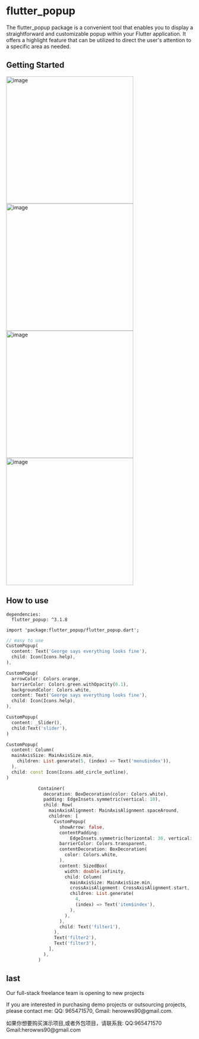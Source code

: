# flutter_popup
The flutter_popup package is a convenient tool that enables you to display a straightforward and customizable popup within your Flutter application. It offers a highlight feature that can be utilized to direct the user's attention to a specific area as needed.

## Getting Started

<img width="342" alt="image" src="https://github.com/herowws/flutter_popup/assets/41428542/98c3d15e-323a-491e-a4e2-e7778c6330c7">
<img width="342" alt="image" src="https://github.com/herowws/flutter_popup/assets/41428542/c49daa76-de18-41df-806f-a734cd75b7a4">
<img width="342" alt="image" src="https://github.com/herowws/flutter_popup/assets/41428542/465dbd7c-7088-4b76-a2cc-83436c12dec6">
<img width="342" alt="image" src="https://github.com/herowws/flutter_popup/assets/41428542/c1ab417a-30b6-4f99-97c9-fbca4ccc697c">


## How to use
```
dependencies:
  flutter_popup: ^3.1.8
```

```
import 'package:flutter_popup/flutter_popup.dart';
```
```dart
// easy to use
CustomPopup(
  content: Text('George says everything looks fine'),
  child: Icon(Icons.help),
),

CustomPopup(
  arrowColor: Colors.orange,
  barrierColor: Colors.green.withOpacity(0.1),
  backgroundColor: Colors.white,
  content: Text('George says everything looks fine'),
  child: Icon(Icons.help),
),

CustomPopup(
  content: _Slider(),
  child:Text('slider'),
)

CustomPopup(
  content: Column(
  mainAxisSize: MainAxisSize.min,
    children: List.generate(5, (index) => Text('menu$index')),
  ),
  child: const Icon(Icons.add_circle_outline),
)

            Container(
              decoration: BoxDecoration(color: Colors.white),
              padding: EdgeInsets.symmetric(vertical: 10),
              child: Row(
                mainAxisAlignment: MainAxisAlignment.spaceAround,
                children: [
                  CustomPopup(
                    showArrow: false,
                    contentPadding:
                        EdgeInsets.symmetric(horizontal: 30, vertical: 10),
                    barrierColor: Colors.transparent,
                    contentDecoration: BoxDecoration(
                      color: Colors.white,
                    ),
                    content: SizedBox(
                      width: double.infinity,
                      child: Column(
                        mainAxisSize: MainAxisSize.min,
                        crossAxisAlignment: CrossAxisAlignment.start,
                        children: List.generate(
                          4,
                          (index) => Text('item$index'),
                        ),
                      ),
                    ),
                    child: Text('filter1'),
                  ),
                  Text('filter2'),
                  Text('filter3'),
                ],
              ),
            )
```


## last
<p>Our full-stack freelance team is opening to new projects</p>
<p>If you are interested in purchasing demo projects or outsourcing projects, please contact me: QQ: 965471570, Gmail: herowws90@gmail.com.</p>
<p>如果你想要购买演示项目,或者外包项目，请联系我: QQ:965471570  Gmail:herowws90@gmail.com</p>

